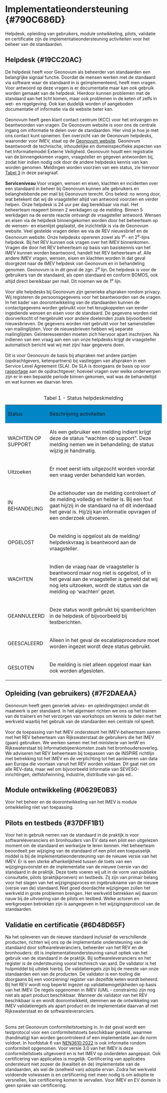 # Implementatieondersteuning {#790C686D}
Helpdesk, opleiding van gebruikers, module ontwikkeling, pilots, validatie en certificatie zijn de implementatieondersteuning activiteiten voor het beheer van de standaarden.
## Helpdesk  {#19CC20AC}
De helpdesk heeft voor Geonovum als beheerder van standaarden een belangrijke signaal functie. Doordat de mensen werken met de standaard via software waar de standaard in is geïmplementeerd, heeft men vragen. Voor antwoord op deze vragen is er documentatie maar kan ook gebruik worden gemaakt van de helpdesk. Hierdoor kunnen problemen met de standaard aan het licht komen, maar ook problemen in de keten of zelfs in wet- en regelgeving. Ook kan duidelijk worden of aangeboden documentatie of informatie via de website beter kan.
<br/>
<br/>
Geonovum heeft geen klant contact centrum (KCC) voor het ontvangen en beantwoorden van vragen. De Geonovum website is voor ons de centrale ingang om informatie te delen over de standaarden. Hier vind je hoe je met ons contact kunt opnemen. Een overzicht van de Geonovum helpdesks, waaronder voor IMEV, staat op de <a href='https://www.geonovum.nl/over-geonovum/contact' target='_blank'>Geonovum website</a>. Geonovum beantwoordt de technische, inhoudelijke en domeinspecifieke aspecten van het Informatiemodel Externe Veiligheid. Geonovum houdt een registratie van de binnengekomen vragen, vraagsteller en gegeven antwoorden bij, zodat hier indien nodig ook door de andere helpdesks kennis van kan worden genomen. Meldingen worden voorzien van een status, zie hiervoor <a href='#d4e3139'>Tabel 3</a> in deze paragraaf. 
<br/>
<br/>
<b>Serviceniveau </b>
Voor vragen, wensen en eisen, klachten en incidenten over een standaard in beheer bij Geonovum kunnen alle gebruikers en belanghebbende per mail bij Geonovum terecht. Ons beleid: no wrong door, wat betekent dat wij de vraagsteller altijd van antwoord voorzien en verder helpen. 
Onze helpdesk is 24 uur per dag bereikbaar via mail. Het beheerteam reageert binnen 2 werkdagen op de melding. Binnen 5 werkdagen na de eerste reactie ontvangt de vraagsteller antwoord. Wensen en eisen via de helpdesk binnengekomen worden door het beheerteam op de wensen- en eisenlijst geplaatst, die inzichtelijk is via de Geonovum website. Veel gestelde vragen delen we via de REV nieuwsbrief en de Geonovum website. 
Onze helpdesks opereren zowel als 1<sup>e</sup>- en 2<sup>e</sup>-lijns helpdesk. Bij het REV kunnen ook vragen over het IMEV binnenkomen. Vragen die door het REV beheerteam op basis van basiskennis van het IMEV kunnen worden beantwoord, handelt het REV beheerteam af. Alle andere IMEV vragen, wensen,  eisen en klachten worden in dat geval doorgezet naar de IMEV helpdesk van Geonovum en in behandeling genomen. Geonovum is in dit geval de zgn. 2<sup>e</sup> lijn. De helpdesk is voor de gebruikers van de standaard, als open standaard en conform BOMOS, ook altijd direct bereikbaar per mail. Dit noemen we de 1<sup>e</sup> lijn. 
<br/>
<br/>
Voor alle helpdesks bij Geonovum zijn generieke afspraken rondom privacy. Wij registeren de persoonsgegevens voor het beantwoorden van de vragen. In het kader van doorontwikkeling van de  standaarden kunnen de contactgegevens worden gebruikt voor het terugkoppelen van eerder ingediende wensen en eisen voor de standaard. De gegevens worden niet doorverkocht of hergebruikt voor andere doeleinden zoals bijvoorbeeld nieuwsbrieven. De gegevens worden niet gebruikt voor het samenstellen van mailinglijsten. Voor de nieuwsbrieven hebben wij separate mailinglijsten. Geïnteresseerden moeten zich hiervoor apart inschrijven. Na indienen van een vraag aan een van onze helpdesks krijgt de vraagsteller automatisch bericht wat wij met zijn/ haar gegevens doen. 
<br/>
<br/>
Dit is voor Geonovum de basis bij afspraken met andere partijen (opdrachtgevers, ketenpartners) bij vastleggen van afspraken in een Service Level Agreement (SLA). De SLA is doorgaans de basis op voor <a href='#7BCF1AAB'>rapportage</a> aan de opdrachtgever; hoeveel vragen over welke onderwerpen zijn er in een bepaalde periode binnen gekomen, wat was de behandeltijd en wat kunnen we daarvan leren.
<br/>
<br/>
<table style='width: 100%;'><caption>Tabel 1 - Status helpdeskmelding</caption>
<colgroup><col id='col1' style='width: 24.643726103580118%;'>
<col id='col2' style='width: 75.35627389641988%;'>
</colgroup>
<tbody><tr><td class='left' style='border-top: 0pt none #000000; border-left: 0pt none #000000; border-bottom: 0pt none #000000; border-right: 0pt none #000000; background-color: #0085C6;'><p id='4AC11851'>Status</p></td>
<td class='left' style='border-top: 0pt none #000000; border-left: 0pt none #000000; border-bottom: 0pt none #000000; border-right: 0pt none #000000; background-color: #0085C6;'><p id='6CCEC7FF'>Beschrijving activiteiten</p></td>
</tr>
<tr><td class='left' style='border-top: 0pt none #000000; border-left: 0pt none #000000; border-bottom: 0pt none #000000; border-right: 0pt none #000000;'><p id='22737BEF'>WACHTEN OP SUPPORT</p></td>
<td class='left' style='border-top: 0pt none #000000; border-left: 0pt none #000000; border-bottom: 0pt none #000000; border-right: 0pt none #000000;'><p id='4366389F'>Als een gebruiker een melding indient krijgt deze de status “wachten op support”. Deze melding nemen we in behandeling; de status wijzig je handmatig.</p></td>
</tr>
<tr><td class='left' style='border-top: 0pt none #000000; border-left: 0pt none #000000; border-bottom: 0pt none #000000; border-right: 0pt none #000000;'><p id='11ED0B92'>Uitzoeken</p></td>
<td class='left' style='border-top: 0pt none #000000; border-left: 0pt none #000000; border-bottom: 0pt none #000000; border-right: 0pt none #000000;'><p id='4DE1A280'>Er moet eerst iets uitgezocht worden voordat een vraag verder behandeld kan worden.</p></td>
</tr>
<tr><td class='left' style='border-top: 0pt none #000000; border-left: 0pt none #000000; border-bottom: 0pt none #000000; border-right: 0pt none #000000;'><p id='50588DA5'>IN BEHANDELING</p></td>
<td class='left' style='border-top: 0pt none #000000; border-left: 0pt none #000000; border-bottom: 0pt none #000000; border-right: 0pt none #000000;'><p id='703EE5BB'>De actiehouder van de melding controleert of de melding volledig en helder is. Bij een fout gaat hij/zij in de standaard na of dit inderdaad het geval is. Hij/zij kan informatie opvragen of een onderzoek uitvoeren.</p></td>
</tr>
<tr><td class='left' style='border-top: 0pt none #000000; border-left: 0pt none #000000; border-bottom: 0pt none #000000; border-right: 0pt none #000000;'><p id='7722BB91'>OPGELOST</p></td>
<td class='left' style='border-top: 0pt none #000000; border-left: 0pt none #000000; border-bottom: 0pt none #000000; border-right: 0pt none #000000;'><p id='0A82AEE7'>De melding is opgelost als de melding/ helpdeskvraag is beantwoord aan de vraagsteller.</p></td>
</tr>
<tr><td class='left' style='border-top: 0pt none #000000; border-left: 0pt none #000000; border-bottom: 0pt none #000000; border-right: 0pt none #000000;'><p id='0E2981F4'>WACHTEN</p></td>
<td class='left' style='border-top: 0pt none #000000; border-left: 0pt none #000000; border-bottom: 0pt none #000000; border-right: 0pt none #000000;'><p id='696B265C'>Indien de vraag naar de vraagsteller is beantwoord maar nog niet is opgelost, of in het geval aan de vraagsteller is gemeld dat wij nog iets uitzoeken, wordt de status van de melding op ‘wachten’ gezet.   </p></td>
</tr>
<tr><td class='left' style='border-top: 0pt none #000000; border-left: 0pt none #000000; border-bottom: 0pt none #000000; border-right: 0pt none #000000;'><p id='2507A7C7'>GEANNULEERD</p></td>
<td class='left' style='border-top: 0pt none #000000; border-left: 0pt none #000000; border-bottom: 0pt none #000000; border-right: 0pt none #000000;'><p id='31BC3F62'>Deze status wordt gebruikt bij spamberichten in de helpdesk of bijvoorbeeld bij testberichten.</p></td>
</tr>
<tr><td class='left' style='border-top: 0pt none #000000; border-left: 0pt none #000000; border-bottom: 0pt none #000000; border-right: 0pt none #000000;'><p id='0E35F13B'>GEESCALEERD</p></td>
<td class='left' style='border-top: 0pt none #000000; border-left: 0pt none #000000; border-bottom: 0pt none #000000; border-right: 0pt none #000000;'><p id='46742EFD'>Alleen in het geval de escalatieprocedure moet worden ingezet wordt deze status gebruikt.</p></td>
</tr>
<tr><td class='left' style='border-top: 0pt none #000000; border-left: 0pt none #000000; border-bottom: 0pt none #000000; border-right: 0pt none #000000;'><p id='6D30BE23'>GESLOTEN</p></td>
<td class='left' style='border-top: 0pt none #000000; border-left: 0pt none #000000; border-bottom: 0pt none #000000; border-right: 0pt none #000000;'><p id='01FB39AF'>De melding is niet alleen opgelost maar kan ook worden afgesloten.</p></td>
</tr>
</tbody>
</table>

## Opleiding (van gebruikers) {#7F2DAEAA}
Geonovum heeft geen generiek advies- en opleidingstraject omdat dit maatwerk is per standaard. 
In het algemeen richten we ons op het trainen van de trainers en het verzorgen van workshops om kennis te delen met het werkveld waarbij het gebruik van de standaarden een centrale rol speelt. 
<br/>
<br/>
Voor de toepassing van het IMEV ondersteunt het IMEV-beheerteam samen met het REV beheerteam van Rijkswaterstaat de gebruikers die het IMEV (gaan) gebruiken. We werken samen met het ministerie van IenW en Rijkswaterstaat bij Informatiebijeenkomsten zoals het bronhoudersoverleg. 
We adviseren het REV beheerteam bij toepassen van de INSPIRE richtlijn met betrekking tot  het IMEV en de verplichting tot het aanleveren van data aan Europa die voortaan vanuit het REV worden voldaan. Dit gaat niet om alle REV-data, maar wel om bijvoorbeeld informatie van SEVESO-inrichtingen, delfstofwinning, industrie, distributie van gas ed..  
## Module ontwikkeling {#0629E0B3}
Voor het beheer en de doorontwikkeling van het IMEV is module ontwikkeling niet van toepassing. 
## Pilots en testbeds {#37DFF1B1}
Voor het in gebruik nemen van de standaard in de praktijk is voor softwareleveranciers en bronhouders van EV data een pilot een uitgelezen moment om de standaard en werkwijze te leren kennen. Het beheerteam beoordeelt per wijziging van de standaard of een pilot een toepasselijk middel is bij de implementatieondersteuning van de nieuwe versie van het IMEV. 
Er is een sterke afhankelijkheid tussen de toets van een wijzigingsvoorstel en de implementatie van de nieuwe (versie van de) standaard in de praktijk. Deze toets voeren wij uit in de vorm van publieke consultatie, pilots (praktijkproeven) en testbeds. Zij zijn van primair belang voor het slagen van het wijzigingsproces en ingebruikname van de nieuwe (versie van de) standaard. Niet goed doordachte wijzigingen zullen het werkveld in grote problemen brengen. Het werkveld betrekken wij daarom nauw bij de uitvoering van de pilots en testbed. Welke actoren en werkgroepen betrokken zijn is aangegeven in het wijzigingsprotocol van de standaarden.
## Validatie en certificatie {#6D48D65F}
Na het opleveren van de nieuwe standaard inclusief de verschillende producten, richten wij ons op de implementatie ondersteuning van de standaard door softwareleveranciers, beheerder van het REV en de bronhouders: dit is implementatieondersteuning vanuit optiek van het gebruik van de standaard in de praktijk. Bij softwareleveranciers en het register is de ondersteuning vooral technisch van aard. De validator is het hulpmiddel bij uitstek hierbij. De validatieregels zijn bij de meeste van onze standaarden een van de producten. De validator is een tooling die doorgaans bij een voorziening/ register van dezelfde keten wordt beheerd. Bij het REV wordt nog beperkt ingezet op validatiemogelijkheden op basis van het IMEV. 
De regels opgenomen in IMEV (UML - constraints) zijn nog niet als apart product beschikbaar. Wanneer de validator van het REV beschikbaar is en wordt doorontwikkeld, stemmen we de ontwikkeling van IMEV validatieregels als apart product en de implementatie daarvan af met Rijkswaterstaat en de softwareleveranciers.  
<br/>
<br/>
Soms zet Geonovum conformiteitstoetsing in. In dat geval wordt een testprotocol voor een conformiteitstoets beschikbaar gesteld, waarmee (handmatig) kan worden gecontroleerd of een implementatie aan de norm voldoet. In hoofdstuk 6 van <a href='https://www.geonovum.nl/geo-standaarden/nen-3610-basismodel-voor-informatiemodellen' target='_blank'>NEN3610:2022</a> is ook informatie rondom conformiteit opgenomen. Voor versie 3.0 van het IMEV is deze conformiteitstoets uitgevoerd en is het IMEV op onderdelen aangepast. 
Ook certificering van applicaties is mogelijk. Certificering van applicaties ondersteunt niet zozeer de (kwaliteit en de) implementatie van de standaarden, als wel de (snelheid van) adoptie ervan. Zodra het werkveld voldoende volwassen is en certificering niet meer nodig is om adoptie te versnellen, kan certificering komen te vervallen. Voor IMEV en EV domein is geen sprake van certificering.  
